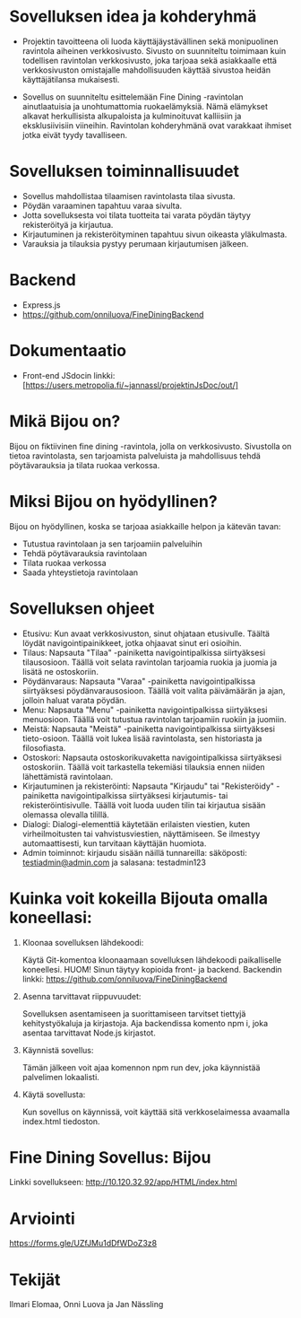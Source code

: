# Sovelluksen idea ja kohderyhmä
- Projektin tavoitteena oli luoda käyttäjäystävällinen sekä monipuolinen ravintola aiheinen verkkosivusto. Sivusto on suunniteltu toimimaan kuin todellisen ravintolan verkkosivusto, joka tarjoaa sekä asiakkaalle että verkkosivuston omistajalle mahdollisuuden käyttää sivustoa heidän käyttäjätilansa mukaisesti.​ 

- Sovellus on suunniteltu esittelemään Fine Dining -ravintolan ainutlaatuisia ja unohtumattomia ruokaelämyksiä. Nämä elämykset alkavat herkullisista alkupaloista ja kulminoituvat kalliisiin ja eksklusiivisiin viineihin. Ravintolan kohderyhmänä ovat varakkaat ihmiset jotka eivät tyydy tavalliseen. ​

# Sovelluksen toiminnallisuudet
- Sovellus mahdollistaa tilaamisen ravintolasta tilaa sivusta. ​
- Pöydän varaaminen tapahtuu varaa sivulta. ​
- Jotta sovelluksesta voi tilata tuotteita tai varata pöydän täytyy rekisteröityä ja kirjautua. ​
- Kirjautuminen ja rekisteröityminen tapahtuu sivun oikeasta yläkulmasta. ​
- Varauksia ja tilauksia pystyy perumaan kirjautumisen jälkeen.​

# Backend
- Express.js
- https://github.com/onniluova/FineDiningBackend

# Dokumentaatio
- Front-end JSdocin linkki: [https://users.metropolia.fi/~jannassl/projektinJsDoc/out/]

# Mikä Bijou on?

Bijou on fiktiivinen fine dining -ravintola, jolla on verkkosivusto. Sivustolla on tietoa ravintolasta, sen tarjoamista palveluista ja mahdollisuus tehdä pöytävarauksia ja tilata ruokaa verkossa.

# Miksi Bijou on hyödyllinen?

Bijou on hyödyllinen, koska se tarjoaa asiakkaille helpon ja kätevän tavan:

- Tutustua ravintolaan ja sen tarjoamiin palveluihin
- Tehdä pöytävarauksia ravintolaan
- Tilata ruokaa verkossa
- Saada yhteystietoja ravintolaan

# Sovelluksen ohjeet
- Etusivu: Kun avaat verkkosivuston, sinut ohjataan etusivulle. Täältä löydät navigointipainikkeet, jotka ohjaavat sinut eri osioihin.  ​
- Tilaus: Napsauta "Tilaa" -painiketta navigointipalkissa siirtyäksesi tilausosioon. Täällä voit selata ravintolan tarjoamia ruokia ja juomia ja lisätä ne ostoskoriin.  ​
- Pöydänvaraus: Napsauta "Varaa" -painiketta navigointipalkissa siirtyäksesi pöydänvarausosioon. Täällä voit valita päivämäärän ja ajan, jolloin haluat varata pöydän.  
- Menu: Napsauta "Menu" -painiketta navigointipalkissa siirtyäksesi menuosioon. Täällä voit tutustua ravintolan tarjoamiin ruokiin ja juomiin.  
- Meistä: Napsauta "Meistä" -painiketta navigointipalkissa siirtyäksesi tieto-osioon. Täällä voit lukea lisää ravintolasta, sen historiasta ja filosofiasta.  ​
- Ostoskori: Napsauta ostoskorikuvaketta navigointipalkissa siirtyäksesi ostoskoriin. Täällä voit tarkastella tekemiäsi tilauksia ennen niiden lähettämistä ravintolaan.  ​
- Kirjautuminen ja rekisteröinti: Napsauta "Kirjaudu" tai "Rekisteröidy" -painiketta navigointipalkissa siirtyäksesi kirjautumis- tai rekisteröintisivulle. Täällä voit luoda uuden tilin tai kirjautua sisään olemassa olevalla tilillä.  
- Dialogi: Dialogi-elementtiä käytetään erilaisten viestien, kuten virheilmoitusten tai vahvistusviestien, näyttämiseen. Se ilmestyy automaattisesti, kun tarvitaan käyttäjän huomiota.​
- Admin toiminnot: kirjaudu sisään näillä tunnareilla: säköposti: testiadmin@admin.com ja salasana: testadmin123
  
# Kuinka voit kokeilla Bijouta omalla koneellasi:

1. Kloonaa sovelluksen lähdekoodi:

    Käytä Git-komentoa kloonaamaan sovelluksen lähdekoodi paikalliselle koneellesi. HUOM! Sinun täytyy kopioida front- ja backend. Backendin linkki: https://github.com/onniluova/FineDiningBackend

2. Asenna tarvittavat riippuvuudet:

    Sovelluksen asentamiseen ja suorittamiseen tarvitset tiettyjä kehitystyökaluja ja kirjastoja. Aja backendissa komento npm i, joka asentaa tarvittavat Node.js kirjastot.

3. Käynnistä sovellus:

    Tämän jälkeen voit ajaa komennon npm run dev, joka käynnistää palvelimen lokaalisti.

4. Käytä sovellusta:

    Kun sovellus on käynnissä, voit käyttää sitä verkkoselaimessa avaamalla index.html tiedoston.

# Fine Dining Sovellus: Bijou

Linkki sovellukseen: http://10.120.32.92/app/HTML/index.html
   
# Arviointi
https://forms.gle/UZfJMu1dDfWDoZ3z8

# Tekijät
Ilmari Elomaa, Onni Luova ja Jan Nässling
